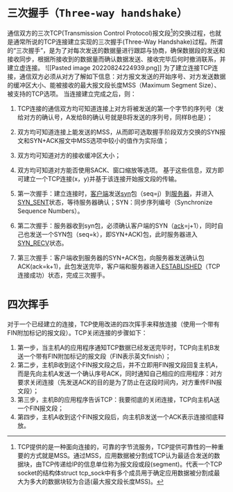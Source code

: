 # __`三次握手（Three-way handshake）`__
通信双方的三次TCP(Transmission Control Protocol)报文段[^s]的交换过程，也就是通常所说的TCP连接建立实现的三次握手(Three-Way Handshake)过程。所谓的“三次握手”，是为了对每次发送的数据量进行跟踪与协商，确保数据段的发送和接收同步，根据所接收到的数据量而确认数据发送、接收完毕后何时撤消联系，并建立虚连接。
![[Pasted image 20220824224939.png]]
为了建立连接TCP连接，通信双方必须从对方了解如下信息：对方报文发送的开始序号、对方发送数据的缓冲区大小、能被接收的最大报文段长度MSS（Maximum Segment Size）、被支持的TCP选项。
当连接建立完成之后，则：
1. TCP连接的通信双方均可知道连接上对方将被发送的第一个字节的序列号（发给对方的确认号，A发给B的确认号就是B将发送的序列号，同样B也是）；
2. 双方均可知道连接上能发送的MSS，从而即可选取握手阶段双方交换的SYN报文和SYN+ACK报文中MSS选项中较小的值作为实际值；
3. 双方均可知道对方的接收缓冲区大小；
4. 双方均可知道对方能否使用SACK、窗口缩放等选项。
基于这些信息，双方即可建立一个TCP连接(x，y)并基于该连接开始报文段的传输。

1. 第一次握手：建立连接时，[客户端](https://baike.baidu.com/item/%E5%AE%A2%E6%88%B7%E7%AB%AF)发送[syn](https://baike.baidu.com/item/syn)包（seq=j）到[服务器](https://baike.baidu.com/item/%E6%9C%8D%E5%8A%A1%E5%99%A8)，并进入[SYN_SENT](https://baike.baidu.com/item/SYN_SENT)状态，等待服务器确认；SYN：同步序列编号（Synchronize Sequence Numbers）。
2. 第二次握手：服务器收到syn包，必须确认客户端的SYN（[ack](https://baike.baidu.com/item/ack)=j+1），同时自己也发送一个SYN包（seq=k），即SYN+ACK)包，此时服务器进入[SYN_RECV](https://baike.baidu.com/item/SYN_RECV)状态。
3. 第三次握手：客户端收到服务器的SYN+ACK包，向服务器发送确认包ACK(ack=k+1)，此包发送完毕，客户端和服务器进入[ESTABLISHED](https://baike.baidu.com/item/ESTABLISHED)（TCP连接成功）状态，完成三次握手。

# __`四次挥手`__
对于一个已经建立的连接，TCP使用改进的四次挥手来释放连接（使用一个带有FIN附加标记的报文段）。TCP关闭连接的步骤如下：
1. 第一步，当主机A的应用程序通知TCP数据已经发送完毕时，TCP向主机B发送一个带有FIN附加标记的报文段（FIN表示英文finish）；
2. 第二步，主机B收到这个FIN报文段之后，并不立即用FIN报文段回复主机A，而是先向主机A发送一个确认序号ACK，同时通知自己相应的应用程序：对方要求关闭连接（先发送ACK的目的是为了防止在这段时间内，对方重传FIN报文段）；
3. 第三步，主机B的应用程序告诉TCP：我要彻底的关闭连接，TCP向主机A送一个FIN报文段；
4. 第四步，主机A收到这个FIN报文段后，向主机B发送一个ACK表示连接彻底释放。

[^s]:TCP提供的是一种面向连接的，可靠的字节流服务，TCP提供可靠性的一种重要的方式就是MSS。通过MSS，应用数据被分割成TCP认为最适合发送的数据块，由TCP传递给IP的信息单位称为报文段或段(segment)。代表一个TCP socket的结构体struct tcp_sock中有多个成员用于确定应用数据被分割成最大为多大的数据块较为合适(最大报文段长度MSS)。
